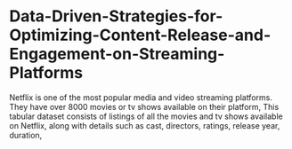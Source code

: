 # Data-Driven-Strategies-for-Optimizing-Content-Release-and-Engagement-on-Streaming-Platforms
Netflix is one of the most popular media and video streaming platforms. They have over 8000 movies or tv shows available on their platform, This tabular dataset consists of listings of all the movies and tv shows available on Netflix, along with details such as cast, directors, ratings, release year, duration,
